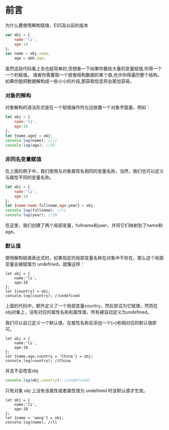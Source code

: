 # 前言
为什么要使用解构赋值，ES5及以前的版本
```javascript
var obj = {
    name:'li',
    age:18
};
var name = obj.name,
    age = obk.age;
```
虽然这段代码看上去也挺简单的,但想象一下如果你要给大量的变量赋值,你得一个一个的赋值。
或者你需要取一个嵌套结构数据的某个值,也许你得遍历整个结构。
如果你能把数据解构成一些小小的片段,那获取信息将会更加容易。

### 对象的解构
对象解构的语法形式是在一个赋值操作符左边放置一个对象字面量，例如：
```javascript
let obj = {
    name:'li',
    age:18
};
let {name,age} = obj;
console.log(name); //li
console.log(age); //18
````
### 非同名变量赋值
在上面的例子中，我们使用与对象属性名相同的变量名称，当然，我们也可以定义与属性不同的变量名称。
```javascript 
let obj = {
    name:'li',
    age:18
};
let {name:name:fullname,age:year} = obj;
console.log(fullname); //li
console.log(year); //18
```
在这里，我们创建了两个局部变量，fullname和yaer，并将它们映射到了name和age。

### 默认值
使用解构赋值表达式时，如果指定的局部变量名称在对象中不存在，那么这个局部变量会被赋值为 undefined，就像这样：
```javasctipt 
let obj = {
    name:'li',
    age:18
};
let {country} = obj;
console.log(country); //undefined
```
上面的代码中，额外定义了一个局部变量country，然后尝试为它赋值，然而在obj对象上，没有对应的属性名称和属性值，所有被自动定义为undefined。

我们可以自己定义一个默认值，在属性名称后添加一个(=)和相对应的默认值即可。
```javasctipt 
let obj = {
    name:'li',
    age:18
};
let {name,age,country = 'China'} = obj;
console.log(country); //China
```
并且不会改变obj
```javascript 
console.log(obj.country); //undefined;
```
只有对象 obj 上没有该属性或者属性值为 undefined 时该默认值才生效。
```javasctipt 
let obj = {
    name:'li',
    age:18
};
let {name = 'wang'} = obj;
console.log(name); //li
```